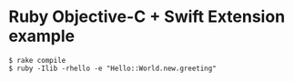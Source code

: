 # Ruby Objective-C + Swift Extension example

```
$ rake compile
$ ruby -Ilib -rhello -e "Hello::World.new.greeting"
```
